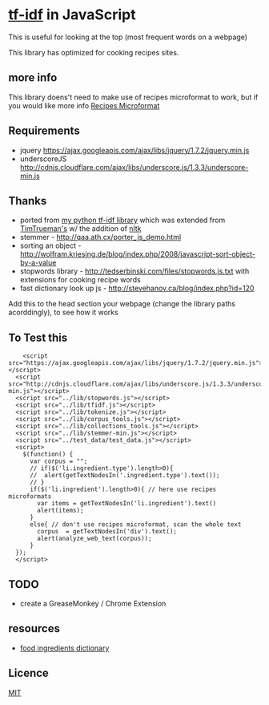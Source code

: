 # [tf-idf](http://en.wikipedia.org/wiki/Tf*idf) in JavaScript

This is useful for looking at the top (most frequent words on a webpage)

This library has optimized for cooking recipes sites. 

## more info
This library doens't need to make use of recipes microformat to work, but if you would like more info
[Recipes Microformat](http://microformats.org/wiki/hrecipe)

## Requirements

* jquery https://ajax.googleapis.com/ajax/libs/jquery/1.7.2/jquery.min.js
* underscoreJS http://cdnjs.cloudflare.com/ajax/libs/underscore.js/1.3.3/underscore-min.js 


## Thanks

* ported from [my python tf-idf library](https://github.com/spatzle/tf-idf) which was extended from [TimTrueman's](https://github.com/timtrueman/tf-idf) w/ the addition of [nltk](http://nltk.org/)
* stemmer - http://qaa.ath.cx/porter_js_demo.html
* sorting an object - http://wolfram.kriesing.de/blog/index.php/2008/javascript-sort-object-by-a-value
* stopwords library - http://tedserbinski.com/files/stopwords.js.txt with extensions for cooking recipe words
* fast dictionary look up js - http://stevehanov.ca/blog/index.php?id=120

Add this to the head section your webpage (change the library paths acorddingly), to see how it works

## To Test this

    	<script src="https://ajax.googleapis.com/ajax/libs/jquery/1.7.2/jquery.min.js"></script>
      <script src="http://cdnjs.cloudflare.com/ajax/libs/underscore.js/1.3.3/underscore-min.js"></script>
      <script src="../lib/stopwords.js"></script>
      <script src="../lib/tfidf.js"></script>
      <script src="../lib/tokenize.js"></script>
      <script src="../lib/corpus_tools.js"></script>
      <script src="../lib/collections_tools.js"></script>
      <script src="../lib/stemmer-min.js"></script>
      <script src="../test_data/test_data.js"></script>
      <script>
        $(function() {
          var corpus = "";
          // if($('li.ingredient.type').length>0){
          //  alert(getTextNodesIn('.ingredient.type').text());
          // }
          if($('li.ingredient').length>0){ // here use recipes microformats
            var items = getTextNodesIn('li.ingredient').text()
            alert(items);
          }
          else{ // don't use recipes microformat, scan the whole text
            corpus  = getTextNodesIn('div').text();
            alert(analyze_web_text(corpus));
          }
      });
      </script>

## TODO

* create a GreaseMonkey / Chrome Extension

## resources

* [food ingredients dictionary](http://www.gourmetsleuth.com/Dictionary.aspx)
 

## Licence
[MIT](http://joyce.mit-license.org/)